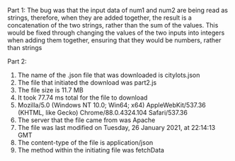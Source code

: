 Part 1:
The bug was that the input data of num1 and num2 are being read as strings, therefore, when they are added together, the result is a concatenation of the two strings, rather than the sum of the values. This would be fixed through changing the values of the two inputs into integers when adding them together, ensuring that they would be numbers, rather than strings

Part 2:
1) The name of the .json file that was downloaded is citylots.json
2) The file that initiated the download was part2.js
3) The file size is 11.7 MB
4) It took 77.74 ms total for the file to download
5) Mozilla/5.0 (Windows NT 10.0; Win64; x64) AppleWebKit/537.36 (KHTML, like Gecko) Chrome/88.0.4324.104 Safari/537.36
6) The server that the file came from was Apache
7) The file was last modified on Tuesday, 26 January 2021, at 22:14:13 GMT
8) The content-type of the file is application/json
9) The method within the initiating file was fetchData